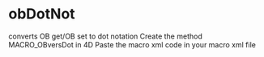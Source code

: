 # obDotNot
converts OB get/OB set to dot notation
Create the method MACRO_OBversDot in 4D
Paste the macro xml code in your macro xml file

